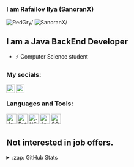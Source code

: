 ### I am Rafailov Ilya (SanoranX)
<p align="left"> 
  <img src=https://komarev.com/ghpvc/?username=SanoranX&color=C70039&label=Profile+Views alt=RedGry/> 
  <img src=https://badges.pufler.dev/years/SanoranX alt=SanoranX/> 
</p>



## I am a Java BackEnd Developer

- ⚡ Computer Science student

### My socials:

[<img align="left" alt="SanoranX | VK" width="22px" src="https://cdn.jsdelivr.net/npm/simple-icons@v3/icons/vk.svg" />][vk]
[<img align="left" alt="SanoranX | Telegram" width="22px" src="https://simpleicons.org/icons/telegram.svg" />][tg]

<br />

### Languages and Tools:

<img align="left" alt="Java" width="26px" src="https://simpleicons.org/icons/java.svg" />
<img align="left" alt="Python" width="26px" src="https://simpleicons.org/icons/python.svg" />
<img align="left" alt=".NET" width="26px" src="https://simpleicons.org/icons/dotnet.svg" />
<img align="left" alt="JavaScript" width="26px" src="https://simpleicons.org/icons/javascript.svg" />
<img align="left" alt="SQL" width="26px" src="https://image.flaticon.com/icons/svg/29/29165.svg" />

<br />
<br />

Not interested in job offers.
---

<details>
  <summary>:zap: GitHub Stats</summary>
  <img align="left" alt="SanoranX's GitHub Stats" src="https://github-readme-stats.vercel.app/api?username=sanoranx&show_icons=true&theme=dracula" />
</details>

[vk]: https://vk.com/mrrafailov
[tg]: https://t.me/mrrafailov

